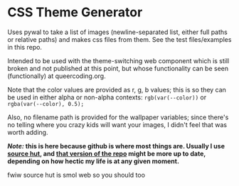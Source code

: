 # CSS Theme Generator

Uses pywal to take a list of images (newline-separated list, either full paths or relative paths) and makes css files from them.  See the test files/examples in this repo.

Intended to be used with the theme-switching web component which is still broken and not published at this point, but whose functionality can be seen (functionally) at queercoding.org.

Note that the color values are provided as r, g, b values; this is so they can be used in either alpha or non-alpha contexts: `rgb(var(--color))` or `rgba(var(--color), 0.5);`

Also, no filename path is provided for the wallpaper variables; since there's no telling where you crazy kids will want your images, I didn't feel that was worth adding.

***Note:* this is here because github is where most things are.  Usually I use [source hut](https://sr.ht/), and [that version of the repo](https://git.sr.ht/~jeremyparker/css-theme-generator) might be more up to date, depending on how hectic my life is at any given moment.**

fwiw source hut is smol web so you should too 
